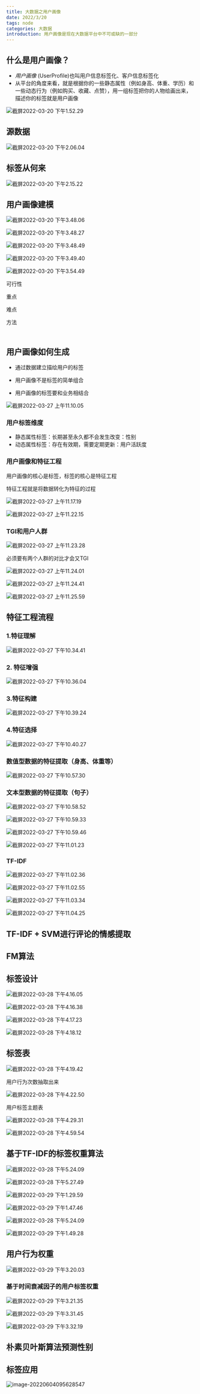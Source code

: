 ```yaml
---
title: 大数据之用户画像
date: 2022/3/20
tags: node
categories: 大数据
introduction: 用户画像是现在大数据平台中不可或缺的一部分
---
```




## 什么是用户画像？

- *用户画像* (UserProfile)也叫用户信息标签化、客户信息标签化
- 从平台的角度来看，就是根据你的一些静态属性（例如身高、体重、学历）和一些动态行为（例如购买、收藏、点赞），用一组标签把你的人物给画出来，描述你的标签就是用户画像

![截屏2022-03-20 下午1.52.29](../images/artical-image/%E6%88%AA%E5%B1%8F2022-03-20%20%E4%B8%8B%E5%8D%881.52.29.png)

## 源数据

![截屏2022-03-20 下午2.06.04](../images/artical-image/%E6%88%AA%E5%B1%8F2022-03-20%20%E4%B8%8B%E5%8D%882.06.04.png)

## 标签从何来

![截屏2022-03-20 下午2.15.22](../images/artical-image/%E6%88%AA%E5%B1%8F2022-03-20%20%E4%B8%8B%E5%8D%882.15.22.png)

## 用户画像建模

![截屏2022-03-20 下午3.48.06](../images/artical-image/%E6%88%AA%E5%B1%8F2022-03-20%20%E4%B8%8B%E5%8D%883.48.06.png)

![截屏2022-03-20 下午3.48.27](../images/artical-image/%E6%88%AA%E5%B1%8F2022-03-20%20%E4%B8%8B%E5%8D%883.48.27.png)

![截屏2022-03-20 下午3.48.49](../images/artical-image/%E6%88%AA%E5%B1%8F2022-03-20%20%E4%B8%8B%E5%8D%883.48.49.png)

![截屏2022-03-20 下午3.49.40](../images/artical-image/%E6%88%AA%E5%B1%8F2022-03-20%20%E4%B8%8B%E5%8D%883.51.05.png)

![截屏2022-03-20 下午3.54.49](../images/artical-image/%E6%88%AA%E5%B1%8F2022-03-20%20%E4%B8%8B%E5%8D%883.55.43.png)

可行性

重点

难点

方法



### 



```shell

```

## 用户画像如何生成

- 通过数据建立描绘用户的标签

- 用户画像不是标签的简单组合

- 用户画像的标签要和业务相结合

  

![截屏2022-03-27 上午11.10.05](../images/artical-image/%E6%88%AA%E5%B1%8F2022-03-27%20%E4%B8%8A%E5%8D%8811.10.05.png)

### 用户标签维度

- 静态属性标签：长期甚至永久都不会发生改变：性别
- 动态属性标签：存在有效期，需要定期更新：用户活跃度

### 用户画像和特征工程

用户画像的核心是标签，标签的核心是特征工程

特征工程就是将数据转化为特征的过程

![截屏2022-03-27 上午11.17.19](../images/artical-image/%E6%88%AA%E5%B1%8F2022-03-27%20%E4%B8%8A%E5%8D%8811.17.19.png)

![截屏2022-03-27 上午11.22.15](../images/artical-image/%E6%88%AA%E5%B1%8F2022-03-27%20%E4%B8%8A%E5%8D%8811.22.15.png)

### TGI和用户人群

![截屏2022-03-27 上午11.23.28](../images/artical-image/%E6%88%AA%E5%B1%8F2022-03-27%20%E4%B8%8A%E5%8D%8811.23.28.png)

必须要有两个人群的对比才会又TGI

![截屏2022-03-27 上午11.24.01](../images/artical-image/%E6%88%AA%E5%B1%8F2022-03-27%20%E4%B8%8A%E5%8D%8811.24.01.png)

![截屏2022-03-27 上午11.24.41](../images/artical-image/%E6%88%AA%E5%B1%8F2022-03-27%20%E4%B8%8A%E5%8D%8811.24.41.png)

![截屏2022-03-27 上午11.25.59](../images/artical-image/%E6%88%AA%E5%B1%8F2022-03-27%20%E4%B8%8A%E5%8D%8811.25.59.png)

## 特征工程流程



### 1.特征理解

![截屏2022-03-27 下午10.34.41](../images/artical-image/%E6%88%AA%E5%B1%8F2022-03-27%20%E4%B8%8B%E5%8D%8810.34.41.png)

### 2. 特征增强

![截屏2022-03-27 下午10.36.04](../images/artical-image/%E6%88%AA%E5%B1%8F2022-03-27%20%E4%B8%8B%E5%8D%8810.36.04.png)

### 3.特征构建

![截屏2022-03-27 下午10.39.24](../images/artical-image/%E6%88%AA%E5%B1%8F2022-03-27%20%E4%B8%8B%E5%8D%8810.39.24.png)

### 4.特征选择

![截屏2022-03-27 下午10.40.27](../images/artical-image/%E6%88%AA%E5%B1%8F2022-03-27%20%E4%B8%8B%E5%8D%8810.40.27.png)

### 数值型数据的特征提取（身高、体重等）

![截屏2022-03-27 下午10.57.30](../images/artical-image/%E6%88%AA%E5%B1%8F2022-03-27%20%E4%B8%8B%E5%8D%8810.57.30.png)

### 文本型数据的特征提取（句子）

![截屏2022-03-27 下午10.58.52](../images/artical-image/%E6%88%AA%E5%B1%8F2022-03-27%20%E4%B8%8B%E5%8D%8810.58.52.png)

![截屏2022-03-27 下午10.59.33](../images/artical-image/%E6%88%AA%E5%B1%8F2022-03-27%20%E4%B8%8B%E5%8D%8810.59.33.png)

![截屏2022-03-27 下午10.59.46](../images/artical-image/%E6%88%AA%E5%B1%8F2022-03-27%20%E4%B8%8B%E5%8D%8810.59.46.png)

![截屏2022-03-27 下午11.01.23](../images/artical-image/%E6%88%AA%E5%B1%8F2022-03-27%20%E4%B8%8B%E5%8D%8811.01.23.png)

### TF-IDF

![截屏2022-03-27 下午11.02.36](../images/artical-image/%E6%88%AA%E5%B1%8F2022-03-27%20%E4%B8%8B%E5%8D%8811.02.36.png)

![截屏2022-03-27 下午11.02.55](../images/artical-image/%E6%88%AA%E5%B1%8F2022-03-27%20%E4%B8%8B%E5%8D%8811.02.55.png)

![截屏2022-03-27 下午11.03.34](../images/artical-image/%E6%88%AA%E5%B1%8F2022-03-27%20%E4%B8%8B%E5%8D%8811.03.34.png)

![截屏2022-03-27 下午11.04.25](../images/artical-image/%E6%88%AA%E5%B1%8F2022-03-27%20%E4%B8%8B%E5%8D%8811.04.25.png)

## TF-IDF + SVM进行评论的情感提取





## FM算法





## 标签设计

![截屏2022-03-28 下午4.16.05](../images/artical-image/%E6%88%AA%E5%B1%8F2022-03-28%20%E4%B8%8B%E5%8D%884.16.05.png)

![截屏2022-03-28 下午4.16.38](../images/artical-image/%E6%88%AA%E5%B1%8F2022-03-28%20%E4%B8%8B%E5%8D%884.16.38.png)

![截屏2022-03-28 下午4.17.23](../images/artical-image/%E6%88%AA%E5%B1%8F2022-03-28%20%E4%B8%8B%E5%8D%884.17.23.png)

![截屏2022-03-28 下午4.18.12](../images/artical-image/%E6%88%AA%E5%B1%8F2022-03-28%20%E4%B8%8B%E5%8D%884.18.12.png)

## 标签表

![截屏2022-03-28 下午4.19.42](../images/artical-image/%E6%88%AA%E5%B1%8F2022-03-28%20%E4%B8%8B%E5%8D%884.19.42.png)

用户行为次数抽取出来

![截屏2022-03-28 下午4.22.50](../images/artical-image/%E6%88%AA%E5%B1%8F2022-03-28%20%E4%B8%8B%E5%8D%884.22.50.png)

用户标签主题表

![截屏2022-03-28 下午4.29.31](../images/artical-image/%E6%88%AA%E5%B1%8F2022-03-28%20%E4%B8%8B%E5%8D%884.29.31.png)

![截屏2022-03-28 下午4.59.54](../images/artical-image/%E6%88%AA%E5%B1%8F2022-03-28%20%E4%B8%8B%E5%8D%884.59.54.png)

## 基于TF-IDF的标签权重算法

![截屏2022-03-28 下午5.24.09](../images/artical-image/%E6%88%AA%E5%B1%8F2022-03-28%20%E4%B8%8B%E5%8D%885.24.09.png)

![截屏2022-03-28 下午5.27.49](../images/artical-image/%E6%88%AA%E5%B1%8F2022-03-28%20%E4%B8%8B%E5%8D%885.27.49.png)

![截屏2022-03-29 下午1.29.59](../images/artical-image/%E6%88%AA%E5%B1%8F2022-03-29%20%E4%B8%8B%E5%8D%881.29.59.png)

![截屏2022-03-29 下午1.47.46](../images/artical-image/%E6%88%AA%E5%B1%8F2022-03-29%20%E4%B8%8B%E5%8D%881.47.46.png)

![截屏2022-03-28 下午5.24.09](../images/artical-image/%E6%88%AA%E5%B1%8F2022-03-28%20%E4%B8%8B%E5%8D%885.24.09-8532980.png)

![截屏2022-03-29 下午1.49.28](../images/artical-image/%E6%88%AA%E5%B1%8F2022-03-29%20%E4%B8%8B%E5%8D%881.49.28.png)

## 用户行为权重

![截屏2022-03-29 下午3.20.03](../images/artical-image/%E6%88%AA%E5%B1%8F2022-03-29%20%E4%B8%8B%E5%8D%883.20.03.png)

### 基于时间衰减因子的用户标签权重

![截屏2022-03-29 下午3.21.35](../images/artical-image/%E6%88%AA%E5%B1%8F2022-03-29%20%E4%B8%8B%E5%8D%883.21.35.png)

![截屏2022-03-29 下午3.31.45](../images/artical-image/%E6%88%AA%E5%B1%8F2022-03-29%20%E4%B8%8B%E5%8D%883.31.45.png)

![截屏2022-03-29 下午3.32.19](../images/artical-image/%E6%88%AA%E5%B1%8F2022-03-29%20%E4%B8%8B%E5%8D%883.32.19.png)

## 朴素贝叶斯算法预测性别

## 标签应用

![image-20220604095628547](../images/artical-image/image-20220604095628547.png)
